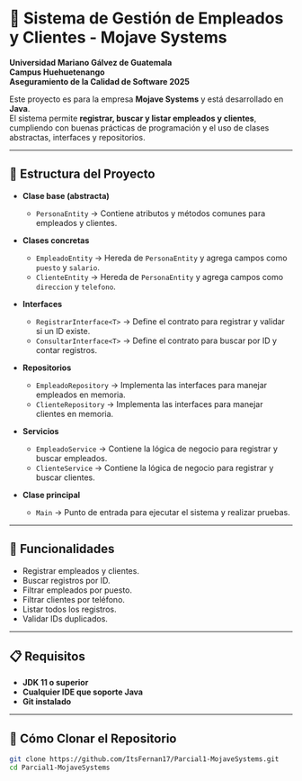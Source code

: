 # 📌 Sistema de Gestión de Empleados y Clientes - Mojave Systems

**Universidad Mariano Gálvez de Guatemala**  
**Campus Huehuetenango**  
**Aseguramiento de la Calidad de Software 2025**

Este proyecto es para la empresa **Mojave Systems** y está desarrollado en **Java**.  
El sistema permite **registrar, buscar y listar empleados y clientes**, cumpliendo con buenas prácticas de programación y el uso de clases abstractas, interfaces y repositorios.

---

## 📂 Estructura del Proyecto

- **Clase base (abstracta)**  
  - `PersonaEntity` → Contiene atributos y métodos comunes para empleados y clientes.
  
- **Clases concretas**  
  - `EmpleadoEntity` → Hereda de `PersonaEntity` y agrega campos como `puesto` y `salario`.  
  - `ClienteEntity` → Hereda de `PersonaEntity` y agrega campos como `direccion` y `telefono`.

- **Interfaces**  
  - `RegistrarInterface<T>` → Define el contrato para registrar y validar si un ID existe.  
  - `ConsultarInterface<T>` → Define el contrato para buscar por ID y contar registros.

- **Repositorios**  
  - `EmpleadoRepository` → Implementa las interfaces para manejar empleados en memoria.  
  - `ClienteRepository` → Implementa las interfaces para manejar clientes en memoria.

- **Servicios**  
  - `EmpleadoService` → Contiene la lógica de negocio para registrar y buscar empleados.  
  - `ClienteService` → Contiene la lógica de negocio para registrar y buscar clientes.

- **Clase principal**  
  - `Main` → Punto de entrada para ejecutar el sistema y realizar pruebas.

---

## 🚀 Funcionalidades

- Registrar empleados y clientes.
- Buscar registros por ID.
- Filtrar empleados por puesto.
- Filtrar clientes por teléfono.
- Listar todos los registros.
- Validar IDs duplicados.

---

## 📋 Requisitos

- **JDK 11 o superior**
- **Cualquier IDE que soporte Java**
- **Git instalado**

---

## 🔄 Cómo Clonar el Repositorio

```bash
git clone https://github.com/ItsFernan17/Parcial1-MojaveSystems.git
cd Parcial1-MojaveSystems
